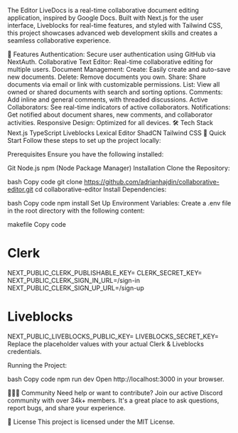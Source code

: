 The Editor
LiveDocs is a real-time collaborative document editing application, inspired by Google Docs. Built with Next.js for the user interface, Liveblocks for real-time features, and styled with Tailwind CSS, this project showcases advanced web development skills and creates a seamless collaborative experience.

🌟 Features
Authentication: Secure user authentication using GitHub via NextAuth.
Collaborative Text Editor: Real-time collaborative editing for multiple users.
Document Management:
Create: Easily create and auto-save new documents.
Delete: Remove documents you own.
Share: Share documents via email or link with customizable permissions.
List: View all owned or shared documents with search and sorting options.
Comments: Add inline and general comments, with threaded discussions.
Active Collaborators: See real-time indicators of active collaborators.
Notifications: Get notified about document shares, new comments, and collaborator activities.
Responsive Design: Optimized for all devices.
🛠 Tech Stack
Next.js
TypeScript
Liveblocks
Lexical Editor
ShadCN
Tailwind CSS
🚀 Quick Start
Follow these steps to set up the project locally:

Prerequisites
Ensure you have the following installed:

Git
Node.js
npm (Node Package Manager)
Installation
Clone the Repository:

bash
Copy code
git clone https://github.com/adrianhajdin/collaborative-editor.git
cd collaborative-editor
Install Dependencies:

bash
Copy code
npm install
Set Up Environment Variables:
Create a .env file in the root directory with the following content:

makefile
Copy code
# Clerk
NEXT_PUBLIC_CLERK_PUBLISHABLE_KEY=
CLERK_SECRET_KEY=
NEXT_PUBLIC_CLERK_SIGN_IN_URL=/sign-in
NEXT_PUBLIC_CLERK_SIGN_UP_URL=/sign-up

# Liveblocks
NEXT_PUBLIC_LIVEBLOCKS_PUBLIC_KEY=
LIVEBLOCKS_SECRET_KEY=
Replace the placeholder values with your actual Clerk & Liveblocks credentials.

Running the Project:

bash
Copy code
npm run dev
Open http://localhost:3000 in your browser.

🧑‍🤝‍🧑 Community
Need help or want to contribute? Join our active Discord community with over 34k+ members. It's a great place to ask questions, report bugs, and share your experience.

📄 License
This project is licensed under the MIT License.


